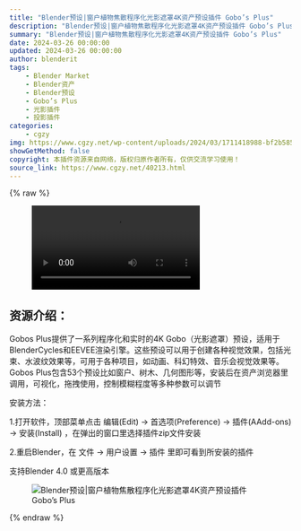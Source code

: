 ```yaml
---
title: "Blender预设|窗户植物焦散程序化光影遮罩4K资产预设插件 Gobo’s Plus"
description: "Blender预设|窗户植物焦散程序化光影遮罩4K资产预设插件 Gobo’s Plus"
summary: "Blender预设|窗户植物焦散程序化光影遮罩4K资产预设插件 Gobo’s Plus"
date: 2024-03-26 00:00:00
updated: 2024-03-26 00:00:00
author: blenderit
tags: 
    - Blender Market
    - Blender资产
    - Blender预设
    - Gobo’s Plus
    - 光影插件
    - 投影插件
categories:
    - cgzy
img: https://www.cgzy.net/wp-content/uploads/2024/03/1711418988-bf2b585aaeb7a04.webp
showGetMethod: false
copyright: 本插件资源来自网络，版权归原作者所有，仅供交流学习使用！
source_link: https://www.cgzy.net/40213.html
---
```


{% raw %}
<figure class="wp-block-video aligncenter"><video controls src="http://cloud.video.taobao.com/play/u/null/p/1/e/6/t/1/454821969919.mp4"></video></figure><div class="wp-block-pandastudio-title"><div class="title_style_01"><h2 id="h2-0">资源介绍：</h2></div></div><p class="is-style-text-indent-2em">Gobos Plus提供了一系列程序化和实时的4K Gobo（光影遮罩）预设，适用于BlenderCycles和EEVEE渲染引擎。这些预设可以用于创建各种视觉效果，包括光束、水波纹效果等，可用于各种项目，如动画、科幻特效、音乐会视觉效果等。Gobos Plus包含53个预设比如窗户、树木、几何图形等，安装后在资产浏览器里调用，可视化，拖拽使用，控制模糊程度等多种参数可以调节</p><div class="wp-block-pandastudio-title"><div class="title_style_01"><p>安装方法：</p></div></div><p>1.打开软件，顶部菜单点击 编辑(Edit) → 首选项(Preference) → 插件(AAdd-ons) → 安装(Install) ，在弹出的窗口里选择插件zip文件安装</p><p>2.重启Blender，在 文件 → 用户设置 → 插件 里即可看到所安装的插件</p><div class="wp-block-pandastudio-tips"><div class="tip success "><p>支持Blender 4.0 或更高版本</p>
</div></div><div class="wp-block-image is-style-border-round-and-with-shadow">
<figure class="aligncenter size-large"><img decoding="async" src="https://img.alicdn.com/imgextra/i3/717183932/O1CN01bjCF3G1euuGuzwInA_!!717183932.png" title="Blender预设|窗户植物焦散程序化光影遮罩4K资产预设插件 Gobo’s Plus" alt="Blender预设|窗户植物焦散程序化光影遮罩4K资产预设插件 Gobo’s Plus"></figure></div>
<div style="display: none">cgzy</div>
{% endraw %}